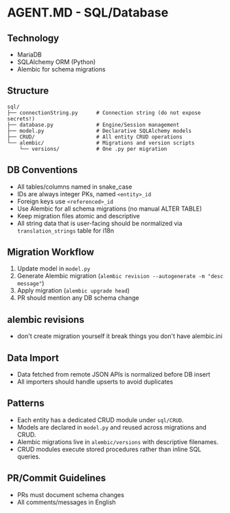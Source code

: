 # AGENT.MD - SQL/Database

## Technology
- MariaDB
- SQLAlchemy ORM (Python)
- Alembic for schema migrations

## Structure
```
sql/
├── connectionString.py      # Connection string (do not expose secrets!)
├── database.py              # Engine/Session management
├── model.py                 # Declarative SQLAlchemy models
├── CRUD/                    # All entity CRUD operations
└── alembic/                 # Migrations and version scripts
    └── versions/            # One .py per migration
```

## DB Conventions
- All tables/columns named in snake_case
- IDs are always integer PKs, named `<entity>_id`
- Foreign keys use `<referenced>_id`
- Use Alembic for all schema migrations (no manual ALTER TABLE)
- Keep migration files atomic and descriptive
- All string data that is user-facing should be normalized via `translation_strings` table for i18n

## Migration Workflow
1. Update model in `model.py`
2. Generate Alembic migration (`alembic revision --autogenerate -m "desc message"`)
3. Apply migration (`alembic upgrade head`)
4. PR should mention any DB schema change

## alembic revisions
- don't create migration yourself it break things you don't have alembic.ini

## Data Import
- Data fetched from remote JSON APIs is normalized before DB insert
- All importers should handle upserts to avoid duplicates

## Patterns
- Each entity has a dedicated CRUD module under `sql/CRUD`.
- Models are declared in `model.py` and reused across migrations and CRUD.
- Alembic migrations live in `alembic/versions` with descriptive filenames.
- CRUD modules execute stored procedures rather than inline SQL queries.

## PR/Commit Guidelines
- PRs must document schema changes
- All comments/messages in English
